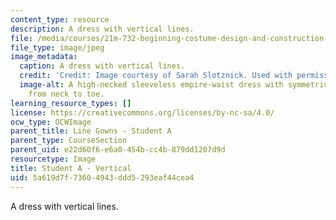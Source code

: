 ```yaml
---
content_type: resource
description: A dress with vertical lines.
file: /media/courses/21m-732-beginning-costume-design-and-construction-fall-2008/5a619d7f73604943ddd5293eaf44cea4_vertical.jpg
file_type: image/jpeg
image_metadata:
  caption: A dress with vertical lines.
  credit: 'Credit: Image courtesy of Sarah Slotznick. Used with permission.'
  image-alt: A high-necked sleeveless empire-waist dress with symmetric pleats running
    from neck to toe.
learning_resource_types: []
license: https://creativecommons.org/licenses/by-nc-sa/4.0/
ocw_type: OCWImage
parent_title: Line Gowns - Student A
parent_type: CourseSection
parent_uid: e22d60f6-e6a0-454b-cc4b-879dd1207d9d
resourcetype: Image
title: Student A - Vertical
uid: 5a619d7f-7360-4943-ddd5-293eaf44cea4
---
```

A dress with vertical lines.